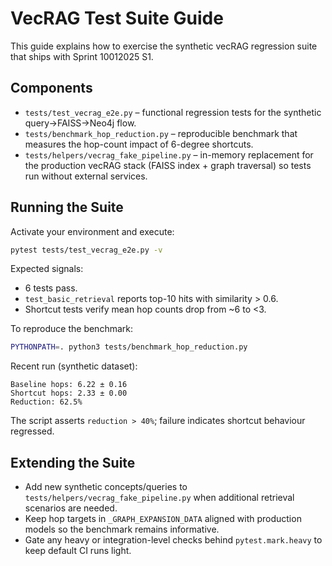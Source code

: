 # VecRAG Test Suite Guide

This guide explains how to exercise the synthetic vecRAG regression suite that
ships with Sprint 10012025 S1.

## Components

- `tests/test_vecrag_e2e.py` – functional regression tests for the synthetic
  query→FAISS→Neo4j flow.
- `tests/benchmark_hop_reduction.py` – reproducible benchmark that measures the
  hop-count impact of 6-degree shortcuts.
- `tests/helpers/vecrag_fake_pipeline.py` – in-memory replacement for the
  production vecRAG stack (FAISS index + graph traversal) so tests run without
  external services.

## Running the Suite

Activate your environment and execute:

```bash
pytest tests/test_vecrag_e2e.py -v
```

Expected signals:

- 6 tests pass.
- `test_basic_retrieval` reports top-10 hits with similarity > 0.6.
- Shortcut tests verify mean hop counts drop from ~6 to <3.

To reproduce the benchmark:

```bash
PYTHONPATH=. python3 tests/benchmark_hop_reduction.py
```

Recent run (synthetic dataset):

```
Baseline hops: 6.22 ± 0.16
Shortcut hops: 2.33 ± 0.00
Reduction: 62.5%
```

The script asserts `reduction > 40%`; failure indicates shortcut behaviour
regressed.

## Extending the Suite

- Add new synthetic concepts/queries to `tests/helpers/vecrag_fake_pipeline.py`
  when additional retrieval scenarios are needed.
- Keep hop targets in `_GRAPH_EXPANSION_DATA` aligned with production models so
  the benchmark remains informative.
- Gate any heavy or integration-level checks behind `pytest.mark.heavy` to keep
  default CI runs light.
